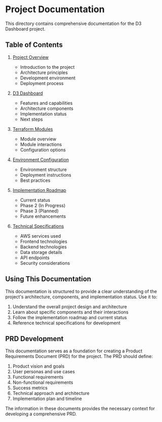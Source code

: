 # Project Documentation

This directory contains comprehensive documentation for the D3 Dashboard project.

## Table of Contents

1. [Project Overview](./1_project_overview.md)
   - Introduction to the project
   - Architecture principles
   - Development environment
   - Deployment process

2. [D3 Dashboard](./2_d3_dashboard.md)
   - Features and capabilities
   - Architecture components
   - Implementation status
   - Next steps

3. [Terraform Modules](./4_terraform_modules.md)
   - Module overview
   - Module interactions
   - Configuration options

4. [Environment Configuration](./5_environment_configuration.md)
   - Environment structure
   - Deployment instructions
   - Best practices

5. [Implementation Roadmap](./6_implementation_roadmap.md)
   - Current status
   - Phase 2 (In Progress)
   - Phase 3 (Planned)
   - Future enhancements

6. [Technical Specifications](./7_technical_specifications.md)
   - AWS services used
   - Frontend technologies
   - Backend technologies
   - Data storage details
   - API endpoints
   - Security considerations

## Using This Documentation

This documentation is structured to provide a clear understanding of the project's architecture, components, and implementation status. Use it to:

1. Understand the overall project design and architecture
2. Learn about specific components and their interactions
3. Follow the implementation roadmap and current status
4. Reference technical specifications for development

## PRD Development

This documentation serves as a foundation for creating a Product Requirements Document (PRD) for the project. The PRD should define:

1. Product vision and goals
2. User personas and use cases
3. Functional requirements
4. Non-functional requirements
5. Success metrics
6. Technical approach and architecture
7. Implementation plan and timeline

The information in these documents provides the necessary context for developing a comprehensive PRD.
